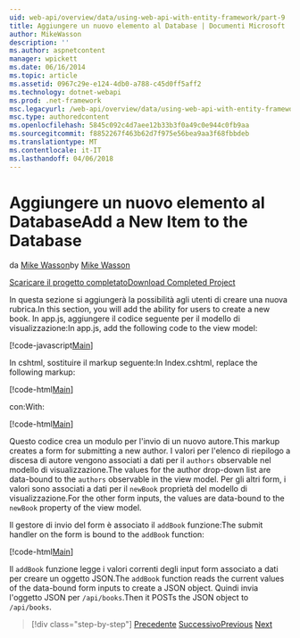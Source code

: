 ```yaml
---
uid: web-api/overview/data/using-web-api-with-entity-framework/part-9
title: Aggiungere un nuovo elemento al Database | Documenti Microsoft
author: MikeWasson
description: ''
ms.author: aspnetcontent
manager: wpickett
ms.date: 06/16/2014
ms.topic: article
ms.assetid: 0967c29e-e124-4db0-a788-c45d0ff5aff2
ms.technology: dotnet-webapi
ms.prod: .net-framework
msc.legacyurl: /web-api/overview/data/using-web-api-with-entity-framework/part-9
msc.type: authoredcontent
ms.openlocfilehash: 5845c092c4d7aee12b33b3f0a49c0e944c0fb9aa
ms.sourcegitcommit: f8852267f463b62d7f975e56bea9aa3f68fbbdeb
ms.translationtype: MT
ms.contentlocale: it-IT
ms.lasthandoff: 04/06/2018
---
```

<a name="add-a-new-item-to-the-database"></a><span data-ttu-id="cef48-102">Aggiungere un nuovo elemento al Database</span><span class="sxs-lookup"><span data-stu-id="cef48-102">Add a New Item to the Database</span></span>
====================
<span data-ttu-id="cef48-103">da [Mike Wasson](https://github.com/MikeWasson)</span><span class="sxs-lookup"><span data-stu-id="cef48-103">by [Mike Wasson](https://github.com/MikeWasson)</span></span>

[<span data-ttu-id="cef48-104">Scaricare il progetto completato</span><span class="sxs-lookup"><span data-stu-id="cef48-104">Download Completed Project</span></span>](https://github.com/MikeWasson/BookService)

<span data-ttu-id="cef48-105">In questa sezione si aggiungerà la possibilità agli utenti di creare una nuova rubrica.</span><span class="sxs-lookup"><span data-stu-id="cef48-105">In this section, you will add the ability for users to create a new book.</span></span> <span data-ttu-id="cef48-106">In app.js, aggiungere il codice seguente per il modello di visualizzazione:</span><span class="sxs-lookup"><span data-stu-id="cef48-106">In app.js, add the following code to the view model:</span></span>

[!code-javascript[Main](part-9/samples/sample1.js)]

<span data-ttu-id="cef48-107">In cshtml, sostituire il markup seguente:</span><span class="sxs-lookup"><span data-stu-id="cef48-107">In Index.cshtml, replace the following markup:</span></span>

[!code-html[Main](part-9/samples/sample2.html)]

<span data-ttu-id="cef48-108">con:</span><span class="sxs-lookup"><span data-stu-id="cef48-108">With:</span></span>

[!code-html[Main](part-9/samples/sample3.html)]

<span data-ttu-id="cef48-109">Questo codice crea un modulo per l'invio di un nuovo autore.</span><span class="sxs-lookup"><span data-stu-id="cef48-109">This markup creates a form for submitting a new author.</span></span> <span data-ttu-id="cef48-110">I valori per l'elenco di riepilogo a discesa di autore vengono associati a dati per il `authors` observable nel modello di visualizzazione.</span><span class="sxs-lookup"><span data-stu-id="cef48-110">The values for the author drop-down list are data-bound to the `authors` observable in the view model.</span></span> <span data-ttu-id="cef48-111">Per gli altri form, i valori sono associati a dati per il `newBook` proprietà del modello di visualizzazione.</span><span class="sxs-lookup"><span data-stu-id="cef48-111">For the other form inputs, the values are data-bound to the `newBook` property of the view model.</span></span>

<span data-ttu-id="cef48-112">Il gestore di invio del form è associato il `addBook` funzione:</span><span class="sxs-lookup"><span data-stu-id="cef48-112">The submit handler on the form is bound to the `addBook` function:</span></span>

[!code-html[Main](part-9/samples/sample4.html)]

<span data-ttu-id="cef48-113">Il `addBook` funzione legge i valori correnti degli input form associato a dati per creare un oggetto JSON.</span><span class="sxs-lookup"><span data-stu-id="cef48-113">The `addBook` function reads the current values of the data-bound form inputs to create a JSON object.</span></span> <span data-ttu-id="cef48-114">Quindi invia l'oggetto JSON per `/api/books`.</span><span class="sxs-lookup"><span data-stu-id="cef48-114">Then it POSTs the JSON object to `/api/books`.</span></span>

> [!div class="step-by-step"]
> <span data-ttu-id="cef48-115">[Precedente](part-8.md)
> [Successivo](part-10.md)</span><span class="sxs-lookup"><span data-stu-id="cef48-115">[Previous](part-8.md)
[Next](part-10.md)</span></span>

